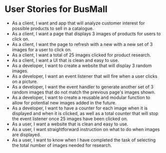 # User Stories for BusMall

* As a client, I want and app that will analyze customer interest for possible products to sell in a catalogue.
* As a client, I want a page that displays 3 images of products for users to click on.
* As a client, I want the page to refresh with a new with a new set of 3 images for a user to click on.
* As a client, I want a total of 25 images clicked for product research.
* As a client, I want a UI that is clean and easy to use.
* As a developer, I want to create a website that will display 3 random images.
* As a developer, I want an event listener that will fire when a user clicks on a picture.
* As a developer, I want the event handler to generate another set of 3 random images that do not match the previous page's images shown.
* As a developer, I want to create a reusable and modular function to allow for potential new images added in the future.
* As a developer, I want to have a counter for each image when it is displayed and when it is clicked, as well as a total counter that will stop the event listener once 25 images have been clicked on.
* As a user, I want a website that is clean and easy to use.
* As a user, I want straightforward instruction on what to do when images are displayed.
* As a user, I want to know when I have completed the task of selecting the total number of images needed for research.

